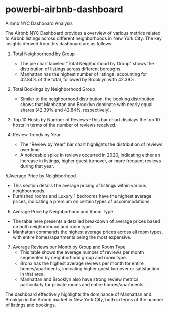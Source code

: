 # powerbi-airbnb-dashboard
Airbnb NYC Dashboard Analysis

The Airbnb NYC Dashboard provides a overview of various metrics related to Airbnb listings across different neighborhoods in New York City. The key insights derived from this dashboard are as follows:

1. Total Neighborhood by Group
   - The pie chart labeled "Total Neighborhood by Group" shows the distribution of listings across different boroughs.
   - Manhattan has the highest number of listings, accounting for 42.84% of the total, followed by Brooklyn with 42.39%. 

2. Total Bookings by Neighborhood Group
   - Similar to the neighborhood distribution, the booking distribution shows that Manhattan and Brooklyn dominate with nearly equal shares (42.39% and 42.84%, respectively).
   
3. Top 10 Hosts by Number of Reviews
   -This bar chart displays the top 10 hosts in terms of the number of reviews received.
   
4. Review Trends by Year
   - The "Review by Year" bar chart highlights the distribution of reviews over time.
   - A noticeable spike in reviews occurred in 2020, indicating either an increase in listings, higher guest turnover, or more frequent reviews during that year.

5.Average Price by Neighborhood
   - This section details the average pricing of listings within various neighborhoods.
   - Furnished rooms and Luxury 1 bedrooms have the highest average prices, indicating a premium on certain types of accommodations.

 6. Average Price by Neighborhood and Room Type
   - The table here presents a detailed breakdown of average prices based on both neighborhood and room type.
   - Manhattan commands the highest average prices across all room types, with entire homes/apartments being the most expensive.
    
7. Average Reviews per Month by Group and Room Type
   - This table shows the average number of reviews per month segmented by neighborhood group and room type.
   - Bronx has the highest average reviews per month for entire homes/apartments, indicating higher guest turnover or satisfaction in that area.
   - Manhattan and Brooklyn also have strong review metrics, particularly for private rooms and entire homes/apartments.

The dashboard effectively highlights the dominance of Manhattan and Brooklyn in the Airbnb market in New York City, both in terms of the number of listings and bookings.
